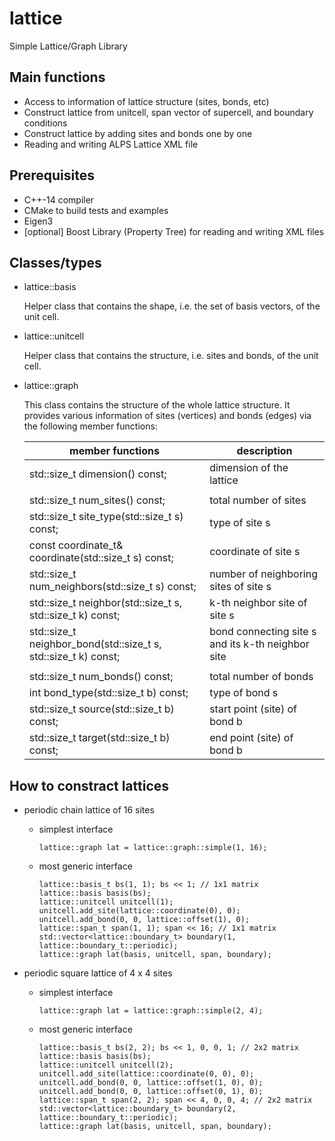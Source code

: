# lattice

Simple Lattice/Graph Library

## Main functions

* Access to information of lattice structure (sites, bonds, etc)
* Construct lattice from unitcell, span vector of supercell, and boundary conditions
* Construct lattice by adding sites and bonds one by one
* Reading and writing ALPS Lattice XML file

## Prerequisites

* C++-14 compiler
* CMake to build tests and examples
* Eigen3
* [optional] Boost Library (Property Tree) for reading and writing XML files

## Classes/types

* lattice::basis

  Helper class that contains the shape, i.e. the set of basis vectors, of the unit cell.

* lattice::unitcell

  Helper class that contains the structure, i.e. sites and bonds, of the unit cell.
  
* lattice::graph

  This class contains the structure of the whole lattice structure. It provides various information of sites (vertices) and bonds (edges) via the following member functions:

  |  member functions  |  description  |
  | ---- | ---- |
  | std::size\_t dimension() const; | dimension of the lattice |
  |||
  | std::size\_t num\_sites() const; | total number of sites |
  | std::size\_t site\_type(std::size\_t s) const; | type of site s |
  | const coordinate\_t& coordinate(std::size\_t s) const; | coordinate of site s |
  | std::size\_t num\_neighbors(std::size\_t s) const; | number of neighboring sites of site s  |
  | std::size\_t neighbor(std::size\_t s, std::size\_t k) const; | k-th neighbor site of site s |
  | std::size\_t neighbor\_bond(std::size\_t s, std::size\_t k) const; | bond connecting site s and its k-th neighbor site |
  |||
  | std::size\_t num\_bonds() const; | total number of bonds |
  | int bond\_type(std::size\_t b) const; | type of bond s |
  | std::size\_t source(std::size\_t b) const; | start point (site) of bond b |
  | std::size\_t target(std::size\_t b) const; | end point (site) of bond b |
  
## How to constract lattices

* periodic chain lattice of 16 sites

  * simplest interface

     ```
     lattice::graph lat = lattice::graph::simple(1, 16);
     ```
    
  * most generic interface

     ```
     lattice::basis_t bs(1, 1); bs << 1; // 1x1 matrix
     lattice::basis basis(bs);
     lattice::unitcell unitcell(1);
     unitcell.add_site(lattice::coordinate(0), 0);
     unitcell.add_bond(0, 0, lattice::offset(1), 0);
     lattice::span_t span(1, 1); span << 16; // 1x1 matrix
     std::vector<lattice::boundary_t> boundary(1, lattice::boundary_t::periodic);
     lattice::graph lat(basis, unitcell, span, boundary);
     ```
     
* periodic square lattice of 4 x 4 sites

  * simplest interface

     ```
     lattice::graph lat = lattice::graph::simple(2, 4);
     ```
    
  * most generic interface

     ```
     lattice::basis_t bs(2, 2); bs << 1, 0, 0, 1; // 2x2 matrix
     lattice::basis basis(bs);
     lattice::unitcell unitcell(2);
     unitcell.add_site(lattice::coordinate(0, 0), 0);
     unitcell.add_bond(0, 0, lattice::offset(1, 0), 0);
     unitcell.add_bond(0, 0, lattice::offset(0, 1), 0);
     lattice::span_t span(2, 2); span << 4, 0, 0, 4; // 2x2 matrix
     std::vector<lattice::boundary_t> boundary(2, lattice::boundary_t::periodic);
     lattice::graph lat(basis, unitcell, span, boundary);
     ```


